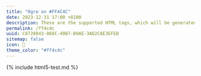 ```yaml
---
title: "Ogre on #FF4C4C"
date: 2023-12-31 17:00 +0100
description: These are the supported HTML tags, which will be generated from Markdown.
permalink: /ff4c4c
uuid: C8728043-868C-49B7-B9AE-3AD2CAE3EFEB
sitemap: false
icon: 👹
theme_color: "#ff4c4c"
---
```

{% include html5-test.md %}